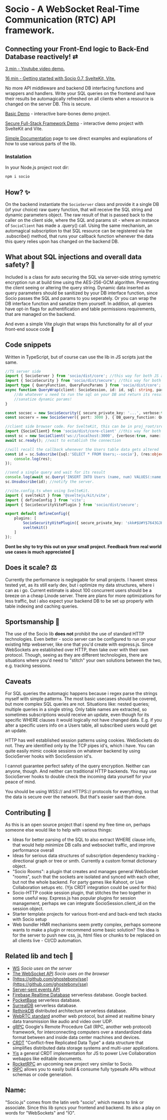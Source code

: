 # Socio - A WebSocket Real-Time Communication (RTC) API framework.

## Connecting your Front-End logic to Back-End Database reactively! ⇄

<a href="https://www.youtube.com/watch?v=iJIC9B3cKME&ab_channel=CepuminsLV" target="_blank">3 min - Youtube video demo.</a>

<a href="https://www.youtube.com/watch?v=t8_QBzk5bUk" target="_blank">16 min - Getting started with Socio 0.7, SvelteKit, Vite.</a>

No more API middleware and backend DB interfacing functions and wrappers and handlers. Write your SQL queries on the frontend and have their results be automagically refreshed on all clients when a resource is changed on the server DB. This is secure.

[Basic Demo](https://github.com/Rolands-Laucis/Socio/blob/master/demos/basic/readme.md) - interactive bare-bones demo project.

[Secure Full-Stack Framework Demo](https://github.com/Rolands-Laucis/Socio/tree/master/demos/full-stack_framework#readme) - interactive demo project with SvelteKit and Vite.

[Simple Documentation](https://github.com/Rolands-Laucis/Socio/blob/master/Documentation.md) page to see direct examples and explanations of how to use various parts of the lib.

### Instalation
In your Node.js project root dir:
```bash
npm i socio
```

## How? ✨

On the backend instantiate the ``SocioServer`` class and provide it a single DB (of your choice) raw query function, that will receive the SQL string and dynamic parameters object. The raw result of that is passed back to the caller on the client side, where the SQL and params sit - where an instance of ``SocioClient`` has made a .query() call. Using the same mechanism, an automagical subscription to that SQL resource can be registered via the .subscribe() method, that runs your callback function whenever the data this query relies upon has changed on the backend DB.

## What about SQL injections and overall data safety? 💉

Included is a class for auto securing the SQL via server-side string symetric encryption run at build time using the AES-256-GCM algorithm.
Preventing the client seeing or altering the query string. Dynamic data inserted as query parameters should be sanitized by your DB interface function, since Socio passes the SQL and params to you seperately. Or you can wrap the DB interface function and sanatize them yourself.
In addition, all queries have opt-in flags for authentification and table permissions requirements, that are managed on the backend.

And even a simple Vite plugin that wraps this functionality for all of your front-end souce code 🥳

## Code snippets

Written in TypeScript, but of course can use the lib in JS scripts just the same.

```ts
//TS server side
import { SocioServer } from 'socio/dist/core'; //this way for both JS and TS
import { SocioSecurity } from 'socio/dist/secure'; //this way for both JS and TS
import type { QueryFunction, QueryFuncParams } from 'socio/dist/core';
async function QueryWrap(client: SocioSession, id: id, sql: string, params: object | null = null):Promise<object> {
    //do whatever u need to run the sql on your DB and return its result
    //sanatize dynamic params!
}

const socsec = new SocioSecurity({ secure_private_key: '...', verbose:true }); //for decrypting incoming queries. This same key is used for encrypting the source files when you build and bundle them.
const socserv = new SocioServer({ port: 3000 }, { DB_query_function: QueryWrap as QueryFunction, verbose: true, socio_security: socsec }); //creates localhost:3000 web socket server
```
```ts
//client side browser code. For SvelteKit, this can be in proj_root/src/hooks.server.ts .Check the Framework Demo for an example.
import {SocioClient} from 'socio/dist/core-client' //this way for both JS and TS
const sc = new SocioClient('ws://localhost:3000', {verbose:true, name:'Main'}); //create as many as you like
await sc.ready(); //wait to establish the connection

//will recall the callback whenever the Users table data gets altered
const id = sc.Subscribe({sql:'SELECT * FROM Users;--socio'}, (res:object) => {
    console.log(res);
});

//send a single query and wait for its result
console.log(await sc.Query('INSERT INTO Users (name, num) VALUES(:name, :num);--socio', {name:'bob', num:42})); //sanatize dynamic data yourself in QueryWrap!
sc.Unsubscribe(id); //notify the server.
```
```ts
//vite.config.ts when using SvelteKit.
import { sveltekit } from '@sveltejs/kit/vite';
import { defineConfig } from 'vite';
import { SocioSecurityVitePlugin } from 'socio/dist/secure';

export default defineConfig({
	plugins: [
        SocioSecurityVitePlugin({ secure_private_key: 'skk#$U#Y$7643GJHKGDHJH#$K#$HLI#H$KBKDBDFKU34534', verbose: true }), 
        sveltekit()
    ]
});
```

**Dont be shy to try this out on your small project. Feedback from real world use cases is much appreciated 🥰**

## Does it scale? ⚖️

Currently the performance is neglegable for small projects. I havent stress tested yet, as its still early dev, but i optimize my data structures, where i can as i go. Current estimate is about 100 concurrent users should be a breeze on a cheap Linode server. There are plans for more optimizations for less traffic, but i also expect your backend DB to be set up properly with table indexing and caching queries.

## Sportsmanship 🤝

The use of the Socio lib **does not** prohibit the use of standard HTTP technologies. Even better - socio server can be configured to run on your existing http webserver, like one that you'd create with express.js. Since WebSockets are established over HTTP, then take over with their own protocol. Though, seeing as they are different technologies, there are situations where you'd need to "stitch" your own solutions between the two, e.g. tracking sessions.

## Caveats

For SQL queries the automagic happens because i regex parse the strings myself with simple patterns. The most basic usecases should be covered, but more complex SQL queries are not. Situations like: nested queries; multiple queries in a single string. Only table names are extracted, so sometimes subscriptions would receive an update, even though for its specific WHERE clauses it would logically not have changed data. E.g. if you alter a specific users info on a Users table, all subscribed users would get an update.

HTTP has well established session patterns using cookies. WebSockets do not. They are identified only by the TCP pipes id's, which i have. You can quite easily mimic cookie sessions on whatever backend by using SocioServer hooks with SocioSession id's.

I cannot guarantee perfect safety of the query encryption. Neither can anyone, though. And neither can traditional HTTP backends. You may use SocioServer hooks to double check the incoming data yourself for your peace of mind.

You should be using WSS:// and HTTPS:// protocols for everything, so that the data is secure over the network. But that's easier said than done.

## Contributing 🥰
As this is an open source project that i spend my free time on, perhaps someone else would like to help with various things:
* Ideas for better parsing of the SQL to also extract WHERE clause info, that would help minimize DB calls and websocket traffic, and improve performance overall
* Ideas for serious data structures of subscription dependency tracking - directional graph or tree or smth. Currently a custom format dictionary object.
* "Socio Rooms": a plugin that creates and manages general WebSocket "rooms", such that the sockets are isolated and synced with each other, but not the whole backend. For party games like Kahoot, or Live Collaboration setups etc. (Yjs CRDT integration could be used for this)
* Socio-HTTP cookie session plugin, that stitches the two together in some useful way. Express.js has popular plugins for session management, perhaps we can integrate SocioSession.client_id on the session object.
* Starter template projects for various front-end and back-end tech stacks with Socio setup
* Web bundler HMR mechanisms seem pretty complex, perhaps someone wants to make a plugin or recommend some basic solution? The idea is for the server to push new css, js, html files or chunks to be replaced on all clients live - CI/CD automation.

## Related lib and tech 🔗
* [WS](https://www.npmjs.com/package/ws) *Socio uses on the server*
* [The WebSocket API](https://developer.mozilla.org/en-US/docs/Web/API/WebSockets_API) *Socio uses on the browser*
* [https://github.com/ghostebony/sse](https://github.com/ghostebony/sse)
* [Server-sent events API](https://developer.mozilla.org/en-US/docs/Web/API/Server-sent_events/Using_server-sent_events)
* [Firebase Realtime Database](https://firebase.google.com/docs/database) serverless database. Google backed.
* [PocketBase](https://pocketbase.io/) serverless database.
* [SurrealDB](https://surrealdb.com/) serverless database.
* [RethinkDB](https://rethinkdb.com/) distributed architecture serverless database.
* [WebRTC standard](https://webrtc.org/) another web protocol, but aimed at realtime binary data transmission like audio and video over UDP.
* [gRPC](https://grpc.io/) Google's Remote Procedure Call (RPC, another web protocol) framework, for interconnecting computers over a standardized data format between and inside data center machines and devices.
* [CRDT](https://crdt.tech/) "Conflict-free Replicated Data Type" a data structure that simplifies distributed data storage systems and multi-user applications.
* [Yjs](https://docs.yjs.dev/) a general CRDT implementation for JS to power Live Collaboration webapps like editable documents.
* [RocketRPC](https://github.com/akash-joshi/rocketrpc) an upcoming new project very similar to Socio.
* [tRPC](https://github.com/trpc/trpc) allows you to easily build & consume fully typesafe APIs without schemas or code generation.

## Name:
"Socio.js" comes from the latin verb "socio", which means to link or associate. Since this lib syncs your frontend and backend. Its also a play on words for "WebSockets" and "IO".